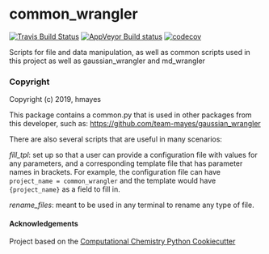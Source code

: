common_wrangler
==============================
[//]: # (Badges)
[![Travis Build Status](https://travis-ci.org/REPLACE_WITH_OWNER_ACCOUNT/common_wrangler.png)](https://travis-ci.org/REPLACE_WITH_OWNER_ACCOUNT/common_wrangler)
[![AppVeyor Build status](https://ci.appveyor.com/api/projects/status/REPLACE_WITH_APPVEYOR_LINK/branch/master?svg=true)](https://ci.appveyor.com/project/REPLACE_WITH_OWNER_ACCOUNT/common_wrangler/branch/master)
[![codecov](https://codecov.io/gh/REPLACE_WITH_OWNER_ACCOUNT/common_wrangler/branch/master/graph/badge.svg)](https://codecov.io/gh/REPLACE_WITH_OWNER_ACCOUNT/common_wrangler/branch/master)

Scripts for file and data manipulation, as well as common scripts used in this project as well as gaussian_wrangler and md_wrangler

### Copyright

Copyright (c) 2019, hmayes

This package contains a common.py that is used in other packages from this developer, such as:
https://github.com/team-mayes/gaussian_wrangler

There are also several scripts that are useful in many scenarios:

*fill_tpl*: set up so that a user can provide a configuration file with values for any parameters, and a 
corresponding template file that has parameter names in brackets. For example, the configuration file can 
have `project_name = common_wrangler` and the template would have `{project_name}` as a field to fill in.

*rename_files*: meant to be used in any terminal to rename any type of file.

#### Acknowledgements
 
Project based on the 
[Computational Chemistry Python Cookiecutter](https://github.com/choderalab/cookiecutter-python-comp-chem)
